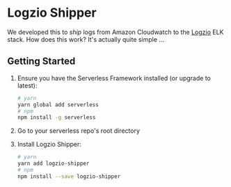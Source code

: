 # Logzio Shipper

We developed this to _ship_ logs from Amazon Cloudwatch to the [Logzio](https://logz.io/)
ELK stack. How does this work? It's actually quite simple ...

## Getting Started

1. Ensure you have the Serverless Framework installed (or upgrade to latest):

   ```sh
   # yarn
   yarn global add serverless
   # npm
   npm install -g serverless
   ```

2. Go to your serverless repo's root directory
3. Install Logzio Shipper:

   ```sh
   # yarn
   yarn add logzio-shipper
   # npm
   npm install --save logzio-shipper
   ```
